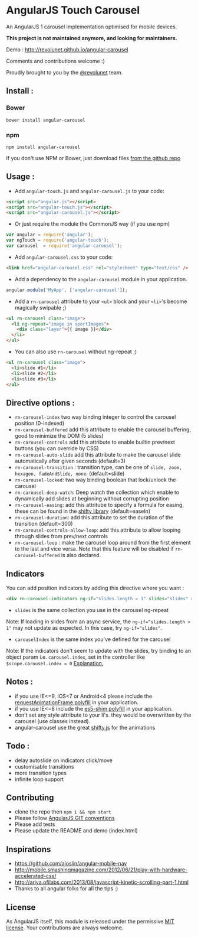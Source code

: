 # AngularJS Touch Carousel

An AngularJS 1 carousel implementation optimised for mobile devices.

**This project is not maintained anymore, and looking for maintainers.**

Demo : http://revolunet.github.io/angular-carousel

Comments and contributions welcome :)

Proudly brought to you by the [@revolunet](http://twitter.com/revolunet) team.

## Install :

### Bower
`bower install angular-carousel`

### npm
`npm install angular-carousel`

If you don't use NPM or Bower, just download files [from the github repo](./dist)

## Usage :
 - Add `angular-touch.js` and `angular-carousel.js` to your code:
```html
<script src="angular.js"></script>
<script src="angular-touch.js"></script>
<script src="angular-carousel.js"></script>
```
 - Or just require the module the CommonJS way (if you use npm)
```js
var angular = require('angular');
var ngTouch = require('angular-touch');
var carousel  = require('angular-carousel');
```
 - Add `angular-carousel.css` to your code:
```html
<link href="angular-carousel.css" rel="stylesheet" type="text/css" />
```
 - Add a dependency to the `angular-carousel` module in your application.
```js
angular.module('MyApp', ['angular-carousel']);
```

 - Add a `rn-carousel` attribute to your `<ul>` block and your `<li>`'s become magically swipable ;)
```html
<ul rn-carousel class="image">
  <li ng-repeat="image in sportImages">
    <div class="layer">{{ image }}</div>
  </li>
</ul>
```

 - You can also use `rn-carousel` without ng-repeat ;)
```html
<ul rn-carousel class="image">
  <li>slide #1</li>
  <li>slide #2</li>
  <li>slide #3</li>
</ul>
```

## Directive options :
 - `rn-carousel-index` two way binding integer to control the carousel position (0-indexed)
 - `rn-carousel-buffered` add this attribute to enable the carousel buffering, good to minimize the DOM (5 slides)
 - `rn-carousel-controls` add this attribute to enable builtin prev/next buttons (you can override by CSS)
 - `rn-carousel-auto-slide` add this attribute to make the carousel slide automatically after given seconds (default=3)
 - `rn-carousel-transition` : transition type, can be one of `slide, zoom, hexagon, fadeAndSlide, none`. (default=slide)
 - `rn-carousel-locked`: two way binding boolean that lock/unlock the carousel
 - `rn-carousel-deep-watch`: Deep watch the collection which enable to dynamically add slides at beginning without corrupting position
 - `rn-carousel-easing`: add this attritube to specify a formula for easing, these can be found in the [shifty
 library](https://github.com/jeremyckahn/shifty/blob/master/src/shifty.formulas.js) (default=easeIn)
 - `rn-carousel-duration`: add this attribute to set the duration of the transition (default=300)
 - `rn-carousel-controls-allow-loop`: add this attribute to allow looping through slides from prev/next controls
 - `rn-carousel-loop` : make the carousel loop around from the first element to the last and vice versa. Note that this feature will be disabled if `rn-carousel-buffered` is also declared.

## Indicators

You can add position indicators by adding this directive where you want :
```html
<div rn-carousel-indicators ng-if="slides.length > 1" slides="slides" rn-carousel-index="carouselIndex"></div>
```
 - `slides` is the same collection you use in the carousel ng-repeat

Note: If loading in slides from an async service, the `ng-if="slides.length > 1"` may not update as expected. In this case, try `ng-if="slides"`.

 - `carouselIndex` is the same index you've defined for the carousel

 Note: If the indicators don't seem to update with the slides, try binding to an object param i.e. `carousel.index`, set in the controller like `$scope.carousel.index = 0` [Explanation.](http://www.codelord.net/2014/05/10/understanding-angulars-magic-dont-bind-to-primitives/)

## Notes :
 - if you use IE<=9, iOS<7 or Android<4 please include the [requestAnimationFrame polyfill](https://github.com/darius/requestAnimationFrame/blob/master/requestAnimationFrame.js) in your application.
 - if you use IE<=8 include the [es5-shim polyfill](https://github.com/es-shims/es5-shim/blob/master/es5-shim.min.js) in your application.
 - don't set any style attribute to your li's. they would be overwritten by the carousel (use classes instead).
 - angular-carousel use the great [shifty.js](https://github.com/jeremyckahn/shifty) for the animations

## Todo :
 - delay autoslide on indicators click/move
 - customisable transitions
 - more transition types
 - infinite loop support

## Contributing
 - clone the repo then `npm i && npm start`
 - Please follow [AngularJS GIT conventions](https://docs.google.com/document/d/1QrDFcIiPjSLDn3EL15IJygNPiHORgU1_OOAqWjiDU5Y/edit#)
 - Please add tests
 - Please update the README and demo (index.html)

## Inspirations
 - https://github.com/ajoslin/angular-mobile-nav
 - http://mobile.smashingmagazine.com/2012/06/21/play-with-hardware-accelerated-css/
 - http://ariya.ofilabs.com/2013/08/javascript-kinetic-scrolling-part-1.html
 - Thanks to all angular folks for all the tips :)

## License
As AngularJS itself, this module is released under the permissive [MIT license](http://revolunet.mit-license.org). Your contributions are always welcome.
